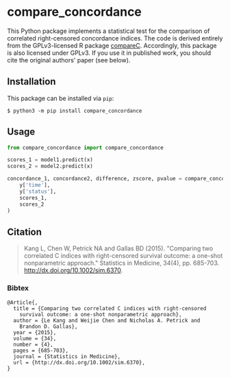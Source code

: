 compare\_concordance
====================

This Python package implements a statistical test for the comparison of correlated right-censored concordance indices. The code is derived entirely from the GPLv3-licensed R package [compareC](https://cran.r-project.org/web/packages/compareC/index.html). Accordingly, this package is also licensed under GPLv3. If you use it in published work, you should cite the original authors' paper (see below).

Installation
------------

This package can be installed via `pip`:

    $ python3 -m pip install compare_concordance

Usage
-----

```python
from compare_concordance import compare_concordance

scores_1 = model1.predict(x)
scores_2 = model2.predict(x)

concordance_1, concordance2, difference, zscore, pvalue = compare_concordance(
    y['time'],
    y['status'],
    scores_1,
    scores_2
)
```

Citation
--------

> Kang L, Chen W, Petrick NA and Gallas BD (2015). "Comparing two correlated C indices with right-censored survival outcome: a one-shot nonparametric approach." Statistics in Medicine, 34(4), pp. 685-703. http://dx.doi.org/10.1002/sim.6370.

### Bibtex

    @Article{,
      title = {Comparing two correlated C indices with right-censored
        survival outcome: a one-shot nonparametric approach},
      author = {Le Kang and Weijie Chen and Nicholas A. Petrick and
        Brandon D. Gallas},
      year = {2015},
      volume = {34},
      number = {4},
      pages = {685-703},
      journal = {Statistics in Medicine},
      url = {http://dx.doi.org/10.1002/sim.6370},
    }

